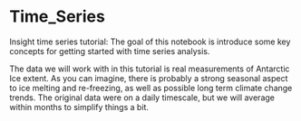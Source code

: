 # Time_Series

Insight time series tutorial: The goal of this notebook is introduce some key concepts for getting started with time series analysis. 

The data we will work with in this tutorial is real measurements of Antarctic Ice extent. As you can imagine, there is probably a strong seasonal aspect to ice melting and re-freezing, as well as possible long term climate change trends. The original data were on a daily timescale, but we will average within months to simplify things a bit.
